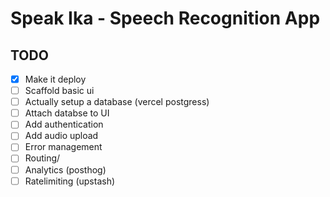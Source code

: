 # Speak Ika - Speech Recognition App

## TODO

- [x] Make it deploy
- [ ] Scaffold basic ui
- [ ] Actually setup a database (vercel postgress)
- [ ] Attach databse to UI
- [ ] Add authentication
- [ ] Add audio upload
- [ ] Error management
- [ ] Routing/
- [ ] Analytics (posthog)
- [ ] Ratelimiting (upstash)